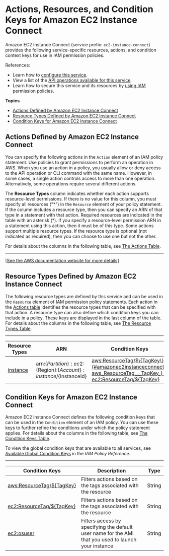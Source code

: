 # Actions, Resources, and Condition Keys for Amazon EC2 Instance Connect<a name="list_amazonec2instanceconnect"></a>

Amazon EC2 Instance Connect \(service prefix: `ec2-instance-connect`\) provides the following service\-specific resources, actions, and condition context keys for use in IAM permission policies\.

References:
+ Learn how to [configure this service](https://docs.aws.amazon.com/AWSEC2/latest/UserGuide/Connect-using-EC2-Instance-Connect.html)\.
+ View a list of the [API operations available for this service](https://docs.aws.amazon.com/ec2-instance-connect/latest/APIReference/Welcome.html)\.
+ Learn how to secure this service and its resources by [using IAM](https://docs.aws.amazon.com/AWSEC2/latest/UserGuide/ec2-instance-connect-set-up.html) permission policies\.

**Topics**
+ [Actions Defined by Amazon EC2 Instance Connect](#amazonec2instanceconnect-actions-as-permissions)
+ [Resource Types Defined by Amazon EC2 Instance Connect](#amazonec2instanceconnect-resources-for-iam-policies)
+ [Condition Keys for Amazon EC2 Instance Connect](#amazonec2instanceconnect-policy-keys)

## Actions Defined by Amazon EC2 Instance Connect<a name="amazonec2instanceconnect-actions-as-permissions"></a>

You can specify the following actions in the `Action` element of an IAM policy statement\. Use policies to grant permissions to perform an operation in AWS\. When you use an action in a policy, you usually allow or deny access to the API operation or CLI command with the same name\. However, in some cases, a single action controls access to more than one operation\. Alternatively, some operations require several different actions\.

The **Resource Types** column indicates whether each action supports resource\-level permissions\. If there is no value for this column, you must specify all resources \("\*"\) in the `Resource` element of your policy statement\. If the column includes a resource type, then you can specify an ARN of that type in a statement with that action\. Required resources are indicated in the table with an asterisk \(\*\)\. If you specify a resource\-level permission ARN in a statement using this action, then it must be of this type\. Some actions support multiple resource types\. If the resource type is optional \(not indicated as required\), then you can choose to use one but not the other\.

For details about the columns in the following table, see [The Actions Table](reference_policies_actions-resources-contextkeys.md#actions_table)\.


****  
[\[See the AWS documentation website for more details\]](http://docs.aws.amazon.com/IAM/latest/UserGuide/list_amazonec2instanceconnect.html)

## Resource Types Defined by Amazon EC2 Instance Connect<a name="amazonec2instanceconnect-resources-for-iam-policies"></a>

The following resource types are defined by this service and can be used in the `Resource` element of IAM permission policy statements\. Each action in the [Actions table](#amazonec2instanceconnect-actions-as-permissions) identifies the resource types that can be specified with that action\. A resource type can also define which condition keys you can include in a policy\. These keys are displayed in the last column of the table\. For details about the columns in the following table, see [The Resource Types Table](reference_policies_actions-resources-contextkeys.md#resources_table)\.


****  

| Resource Types | ARN | Condition Keys | 
| --- | --- | --- | 
|   [ instance ](https://docs.aws.amazon.com/AWSEC2/latest/UserGuide/iam-policy-structure.html#EC2_ARN_Format)  |  arn:$\{Partition\}:ec2:$\{Region\}:$\{Account\}:instance/$\{InstanceId\}  |   [ aws:ResourceTag/$\{TagKey\} ](#amazonec2instanceconnect-aws_ResourceTag___TagKey_)   [ ec2:ResourceTag/$\{TagKey\} ](#amazonec2instanceconnect-ec2_ResourceTag___TagKey_)   | 

## Condition Keys for Amazon EC2 Instance Connect<a name="amazonec2instanceconnect-policy-keys"></a>

Amazon EC2 Instance Connect defines the following condition keys that can be used in the `Condition` element of an IAM policy\. You can use these keys to further refine the conditions under which the policy statement applies\. For details about the columns in the following table, see [The Condition Keys Table](reference_policies_actions-resources-contextkeys.md#context_keys_table)\.

To view the global condition keys that are available to all services, see [Available Global Condition Keys](reference_policies_condition-keys.html#AvailableKeys) in the *IAM Policy Reference*\.


****  

| Condition Keys | Description | Type | 
| --- | --- | --- | 
|   [ aws:ResourceTag/$\{TagKey\} ](https://docs.aws.amazon.com/IAM/latest/UserGuide/reference_policies_condition-keys.html#condition-keys-resourcetag)  | Filters actions based on the tags associated with the resource | String | 
|   [ ec2:ResourceTag/$\{TagKey\} ](https://docs.aws.amazon.com/IAM/latest/UserGuide/reference_policies_condition-keys.html#condition-keys-resourcetag)  | Filters actions based on the tags associated with the resource | String | 
|   [ ec2:osuser ](https://docs.aws.amazon.com/ec2-instance-connect/latest/APIReference/API_SendSSHPublicKey.html)  | Filters access by specifying the default user name for the AMI that you used to launch your instance | String | 